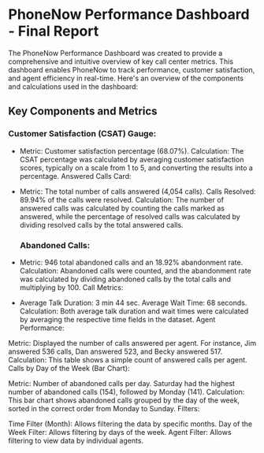 # PhoneNow Performance Dashboard - Final Report
The PhoneNow Performance Dashboard was created to provide a comprehensive and intuitive overview of key call center metrics. This dashboard enables PhoneNow to track performance, customer satisfaction, and agent efficiency in real-time. Here's an overview of the components and calculations used in the dashboard:

## Key Components and Metrics
### Customer Satisfaction (CSAT) Gauge:

* Metric: Customer satisfaction percentage (68.07%).
Calculation: The CSAT percentage was calculated by averaging customer satisfaction scores, typically on a scale from 1 to 5, and converting the results into a percentage.
Answered Calls Card:
* Metric: The total number of calls answered (4,054 calls).
Calls Resolved: 89.94% of the calls were resolved.
Calculation: The number of answered calls was calculated by counting the calls marked as answered, while the percentage of resolved calls was calculated by dividing resolved calls by the total answered calls.
  ### Abandoned Calls:

* Metric: 946 total abandoned calls and an 18.92% abandonment rate.
Calculation: Abandoned calls were counted, and the abandonment rate was calculated by dividing abandoned calls by the total calls and multiplying by 100.
Call Metrics:

* Average Talk Duration: 3 min 44 sec.
Average Wait Time: 68 seconds.
Calculation: Both average talk duration and wait times were calculated by averaging the respective time fields in the dataset.
Agent Performance:

Metric: Displayed the number of calls answered per agent. For instance, Jim answered 536 calls, Dan answered 523, and Becky answered 517.
Calculation: This table shows a simple count of answered calls per agent.
Calls by Day of the Week (Bar Chart):

Metric: Number of abandoned calls per day. Saturday had the highest number of abandoned calls (154), followed by Monday (141).
Calculation: This bar chart shows abandoned calls grouped by the day of the week, sorted in the correct order from Monday to Sunday.
Filters:

Time Filter (Month): Allows filtering the data by specific months.
Day of the Week Filter: Allows filtering by days of the week.
Agent Filter: Allows filtering to view data by individual agents.
